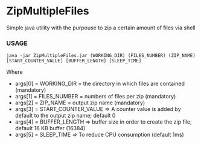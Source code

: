 # ZipMultipleFiles
Simple java utility with the purpouse to zip a certain amount of files via shell
### USAGE
```
java -jar ZipMultipleFiles.jar (WORKING_DIR) (FILES_NUMBER) (ZIP_NAME) [START_COUNTER_VALUE] [BUFFER_LENGTH] [SLEEP_TIME]
```
Where
* args[0] = WORKING_DIR = the directory in which files are contained (mandatory)
* args[1] = FILES_NUMBER = numbers of files per zip (mandatory)
* args[2] = ZIP_NAME = output zip name (mandatory)
* args[3] = START_COUNTER_VALUE => A counter value is added by default to the output zip name; default 0
* args[4] = BUFFER_LENGTH => buffer size in order to create the zip file; default 16 KB buffer (16384)
* args[5] = SLEEP_TIME => To reduce CPU consumption (default 1ms)
